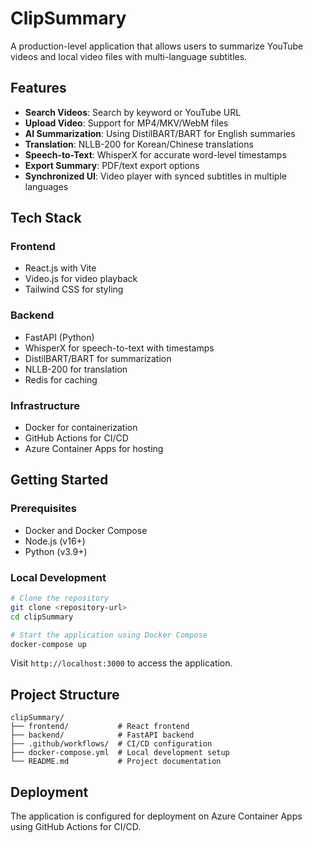 # ClipSummary

A production-level application that allows users to summarize YouTube videos and local video files with multi-language subtitles.

## Features

- **Search Videos**: Search by keyword or YouTube URL
- **Upload Video**: Support for MP4/MKV/WebM files
- **AI Summarization**: Using DistilBART/BART for English summaries
- **Translation**: NLLB-200 for Korean/Chinese translations
- **Speech-to-Text**: WhisperX for accurate word-level timestamps
- **Export Summary**: PDF/text export options
- **Synchronized UI**: Video player with synced subtitles in multiple languages

## Tech Stack

### Frontend
- React.js with Vite
- Video.js for video playback
- Tailwind CSS for styling

### Backend
- FastAPI (Python)
- WhisperX for speech-to-text with timestamps
- DistilBART/BART for summarization
- NLLB-200 for translation
- Redis for caching

### Infrastructure
- Docker for containerization
- GitHub Actions for CI/CD
- Azure Container Apps for hosting

## Getting Started

### Prerequisites
- Docker and Docker Compose
- Node.js (v16+)
- Python (v3.9+)

### Local Development
```bash
# Clone the repository
git clone <repository-url>
cd clipSummary

# Start the application using Docker Compose
docker-compose up
```

Visit `http://localhost:3000` to access the application.

## Project Structure
```
clipSummary/
├── frontend/           # React frontend
├── backend/            # FastAPI backend
├── .github/workflows/  # CI/CD configuration
├── docker-compose.yml  # Local development setup
└── README.md           # Project documentation
```

## Deployment

The application is configured for deployment on Azure Container Apps using GitHub Actions for CI/CD.


